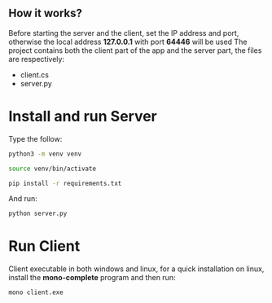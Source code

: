 

## How it works?

Before starting the server and the client, set the IP address and port, otherwise the local address **127.0.0.1** with port **64446** will be used
The project contains both the client part of the app and the server part, the files are respectively:
- client.cs 
- server.py


# Install and run Server

Type the follow:
```sh
python3 -m venv venv
```

```sh
source venv/bin/activate
```

```sh
pip install -r requirements.txt
```
And run:

```sh
python server.py
```

# Run Client
Client executable in both windows and linux, for a quick installation on linux, install the **mono-complete** program
and then run:
```sh
mono client.exe
```